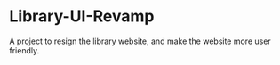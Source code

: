 # Library-UI-Revamp
A project to resign the library website, and make the website more user friendly.
